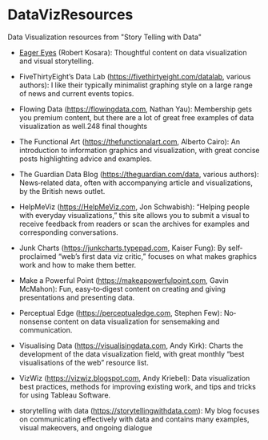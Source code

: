 # DataVizResources
Data Visualization resources from "Story Telling with Data"

* [Eager Eyes](https://eagereyes.org) (Robert Kosara): Thoughtful content on data visualization and visual storytelling.

* FiveThirtyEight’s Data Lab (https://fivethirtyeight.com/datalab, various authors): I like their typically minimalist graphing style on a large range of news and current events topics.

* Flowing Data (https://flowingdata.com, Nathan Yau): Membership gets you premium content, but there are a lot of great free examples of data visualization as well.248 final thoughts

* The Functional Art (https://thefunctionalart.com, Alberto Cairo): An introduction to information graphics and visualization, with great concise posts highlighting advice and examples.

* The Guardian Data Blog (https://theguardian.com/data, various authors): News‐related data, often with accompanying article and visualizations, by the British news outlet.

* HelpMeViz (https://HelpMeViz.com, Jon Schwabish): “Helping people with everyday visualizations,” this site allows you to submit a visual to receive feedback from readers or scan the archives for examples and corresponding conversations.

* Junk Charts (https://junkcharts.typepad.com, Kaiser Fung): By self‐proclaimed “web’s first data viz critic,” focuses on what makes graphics work and how to make them better.

* Make a Powerful Point (https://makeapowerfulpoint.com, Gavin McMahon): Fun, easy‐to‐digest content on creating and giving
presentations and presenting data.

* Perceptual Edge (https://perceptualedge.com, Stephen Few): No‐ nonsense content on data visualization for sensemaking and communication.

* Visualising Data (https://visualisingdata.com, Andy Kirk): Charts the development of the data visualization field, with great monthly “best visualisations of the web” resource list.

* VizWiz (https://vizwiz.blogspot.com, Andy Kriebel): Data visualization best practices, methods for improving existing work, and tips and tricks for using Tableau Software.

* storytelling with data (https://storytellingwithdata.com): My blog focuses on communicating effectively with data and contains many examples, visual makeovers, and ongoing dialogue
